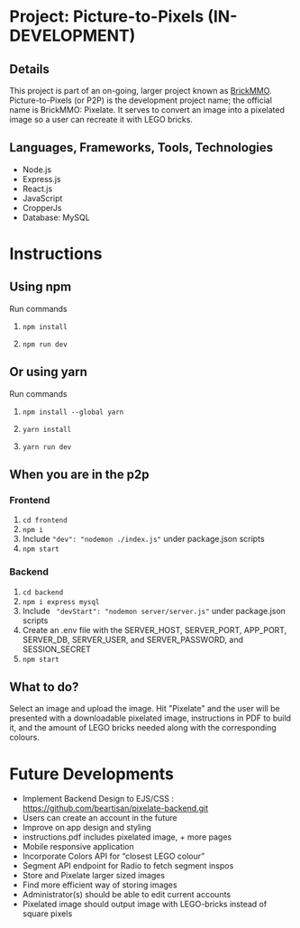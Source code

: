 # Project: Picture-to-Pixels (IN-DEVELOPMENT)

## Details
This project is part of an on-going, larger project known as [BrickMMO](https://brickmmo.com/). Picture-to-Pixels (or P2P) is the development project name; the official name is BrickMMO: Pixelate. It serves to convert an image into a pixelated image so a user can recreate it with LEGO bricks.

## Languages, Frameworks, Tools, Technologies
- Node.js
- Express.js
- React.js
- JavaScript
- CropperJs
- Database: MySQL

# Instructions

## Using npm

Run commands

1. `npm install`

2. `npm run dev`

## Or using yarn

Run commands

1. `npm install --global yarn`

2. `yarn install`

3. `yarn run dev`

## When you are in the p2p
### Frontend
1. `cd frontend`
2. `npm i`
3. Include ` "dev": "nodemon ./index.js" ` under package.json scripts
4. `npm start`
   
### Backend
1. `cd backend`
2. `npm i express mysql`
3. Include `  "devStart": "nodemon server/server.js" ` under package.json scripts
4. Create an .env file with the SERVER_HOST, SERVER_PORT, APP_PORT, SERVER_DB, SERVER_USER, and SERVER_PASSWORD, and SESSION_SECRET
6. `npm start` 

## What to do?

Select an image and upload the image. Hit "Pixelate" and the user will be presented with a downloadable pixelated image, instructions in PDF to build it, and the amount of LEGO bricks needed along with the corresponding colours.

# Future Developments
- Implement Backend Design to EJS/CSS : https://github.com/beartisan/pixelate-backend.git
- Users can create an account in the future
- Improve on app design and styling
- instructions.pdf includes pixelated image, + more pages
- Mobile responsive application 
- Incorporate Colors API for “closest LEGO colour”
- Segment API endpoint for Radio to fetch segment inspos
- Store and Pixelate larger sized images
- Find more efficient way of storing images
- Administrator(s) should be able to edit current accounts
- Pixelated image should output image with LEGO-bricks instead of square pixels

